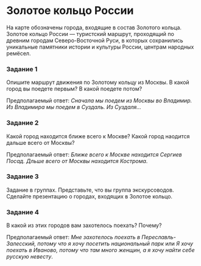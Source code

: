 # Золотое кольцо России
На карте обозначены города, входящие в состав Золотого кольца. Золотое кольцо России — туристский маршрут, проходящий по древним городам Северо-Восточной Руси, в которых сохранились уникальные памятники истории и культуры России, центрам народных ремёсел.

### Задание 1
Опишите маршрут движения по Золотому кольцу из Москвы. В какой город вы поедете первым? В какой поедете потом?

Предполагаемый ответ: _Сначала мы поедем из Москвы во Владимир. Из Владимира мы поедем в Суздаль. Из Суздаля..._

### Задание 2
Какой город находится ближе всего к Москве? Какой город наодится дальше всего от Москвы?

Предполагаемый ответ: _Ближе всего к Москве находится Сергиев Посад. Дльше всего от Москвы находится Кострома_.

### Задание 3
Задание в группах. Представьте, что вы группа экскурсоводов. Сделайте презентацию о городах, входящих в Золотое кольцо. 

### Задание 4
В какой из этих городов вам захотелось поехать? Почему?

Предполагаемый ответ: _Мне захотелось поехать в Переславль-Залесский, потому что я хочу посетить национальный парк_ или _Я хочу поехать в Иваново, потому что там много женщин, а я хочу найти себе русскую невесту_. 
